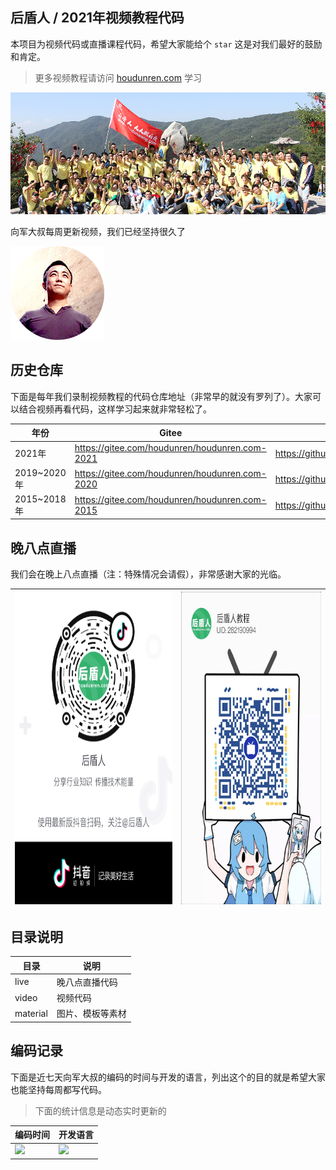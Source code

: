 ## 后盾人 / 2021年视频教程代码

本项目为视频代码或直播课程代码，希望大家能给个 `star` 这是对我们最好的鼓励和肯定。

> 更多视频教程请访问 [ houdunren.com](houdunren.com) 学习

![IMG_7099](./assets/IMG_7099.JPG)



向军大叔每周更新视频，我们已经坚持很久了

![xj-small](./assets/xj-small.png)





## 历史仓库
下面是每年我们录制视频教程的代码仓库地址（非常早的就没有罗列了）。大家可以结合视频再看代码，这样学习起来就非常轻松了。

| 年份        | Gitee                                          | GitHub                              |
| ----------- | ---------------------------------------------- | ----------------------------------- |
| 2021年      | https://gitee.com/houdunren/houdunren.com-2021 | https://github.com/houdunwang/v2021 |
| 2019~2020年 | https://gitee.com/houdunren/houdunren.com-2020 | https://github.com/houdunwang/v2020 |
| 2015~2018年 | https://gitee.com/houdunren/houdunren.com-2015 | https://github.com/houdunwang/v2015 |



## 晚八点直播

我们会在晚上八点直播（注：特殊情况会请假），非常感谢大家的光临。

| <img src="./assets/抖音.png" alt="抖音" style="height:500px" /> | <img src="./assets/bilibli.jpg" alt="bilibli" style="height:500px" /> |
| ------------------------------------------------------------ | ------------------------------------------------------------ |



## 目录说明

| 目录     | 说明             |
| -------- | ---------------- |
| live     | 晚八点直播代码   |
| video    | 视频代码         |
| material | 图片、模板等素材 |



## 编码记录

下面是近七天向军大叔的编码的时间与开发的语言，列出这个的目的就是希望大家也能坚持每周都写代码。

> 下面的统计信息是动态实时更新的

| **编码时间**                                                 | **开发语言**                                                 |
| ------------------------------------------------------------ | ------------------------------------------------------------ |
| <img src="https://wakatime.com/share/@houdunren/e20f8fb4-dc01-4898-8ea8-0b6eb0673e5e.png"  /> | <img src="https://wakatime.com/share/@houdunren/32b9163d-c433-47c6-a9aa-e92ab41a52a3.png" /> |

